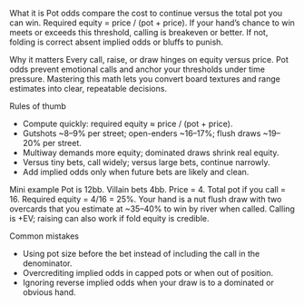 What it is
Pot odds compare the cost to continue versus the total pot you can win. Required equity = price / (pot + price). If your hand’s chance to win meets or exceeds this threshold, calling is breakeven or better. If not, folding is correct absent implied odds or bluffs to punish.

Why it matters
Every call, raise, or draw hinges on equity versus price. Pot odds prevent emotional calls and anchor your thresholds under time pressure. Mastering this math lets you convert board textures and range estimates into clear, repeatable decisions.

Rules of thumb

* Compute quickly: required equity ≈ price / (pot + price).
* Gutshots ~8–9% per street; open-enders ~16–17%; flush draws ~19–20% per street.
* Multiway demands more equity; dominated draws shrink real equity.
* Versus tiny bets, call widely; versus large bets, continue narrowly.
* Add implied odds only when future bets are likely and clean.

Mini example
Pot is 12bb. Villain bets 4bb. Price = 4. Total pot if you call = 16. Required equity = 4/16 = 25%. Your hand is a nut flush draw with two overcards that you estimate at ~35–40% to win by river when called. Calling is +EV; raising can also work if fold equity is credible.

Common mistakes

* Using pot size before the bet instead of including the call in the denominator.
* Overcrediting implied odds in capped pots or when out of position.
* Ignoring reverse implied odds when your draw is to a dominated or obvious hand.
